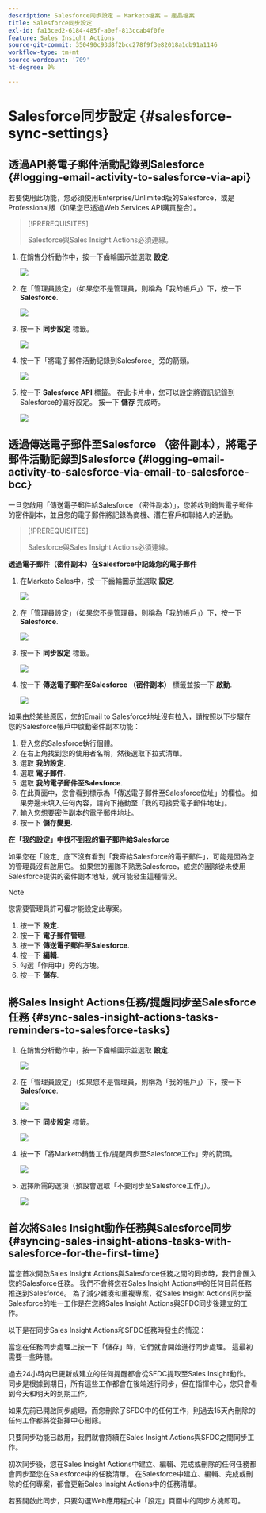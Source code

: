 ```yaml
---
description: Salesforce同步設定 — Marketo檔案 — 產品檔案
title: Salesforce同步設定
exl-id: fa13ced2-6184-485f-a0ef-813ccab4f0fe
feature: Sales Insight Actions
source-git-commit: 350490c93d8f2bcc278f9f3e82018a1db91a1146
workflow-type: tm+mt
source-wordcount: '709'
ht-degree: 0%

---
```


# Salesforce同步設定 {#salesforce-sync-settings}

## 透過API將電子郵件活動記錄到Salesforce {#logging-email-activity-to-salesforce-via-api}

若要使用此功能，您必須使用Enterprise/Unlimited版的Salesforce，或是Professional版（如果您已透過Web Services API購買整合）。

>[!PREREQUISITES]
>
>Salesforce與Sales Insight Actions必須連線。

1. 在銷售分析動作中，按一下齒輪圖示並選取 **設定**.

   ![](assets/salesforce-sync-settings-1.png)

1. 在「管理員設定」（如果您不是管理員，則稱為「我的帳戶」）下，按一下 **Salesforce**.

   ![](assets/salesforce-sync-settings-2.png)

1. 按一下 **同步設定** 標籤。

   ![](assets/salesforce-sync-settings-3.png)

1. 按一下「將電子郵件活動記錄到Salesforce」旁的箭頭。

   ![](assets/salesforce-sync-settings-4.png)

1. 按一下 **Salesforce API** 標籤。 在此卡片中，您可以設定將資訊記錄到Salesforce的偏好設定。 按一下 **儲存** 完成時。

   ![](assets/salesforce-sync-settings-5.png)

## 透過傳送電子郵件至Salesforce （密件副本），將電子郵件活動記錄到Salesforce {#logging-email-activity-to-salesforce-via-email-to-salesforce-bcc}

一旦您啟用「傳送電子郵件給Salesforce （密件副本）」，您將收到銷售電子郵件的密件副本，並且您的電子郵件將記錄為商機、潛在客戶和聯絡人的活動。

>[!PREREQUISITES]
>
>Salesforce與Sales Insight Actions必須連線。

**透過電子郵件（密件副本）在Salesforce中記錄您的電子郵件**

1. 在Marketo Sales中，按一下齒輪圖示並選取 **設定**.

   ![](assets/salesforce-sync-settings-6.png)

1. 在「管理員設定」（如果您不是管理員，則稱為「我的帳戶」）下，按一下 **Salesforce**.

   ![](assets/salesforce-sync-settings-7.png)

1. 按一下 **同步設定** 標籤。

   ![](assets/salesforce-sync-settings-8.png)

1. 按一下 **傳送電子郵件至Salesforce （密件副本）** 標籤並按一下 **啟動**.

   ![](assets/salesforce-sync-settings-9.png)

如果由於某些原因，您的Email to Salesforce地址沒有拉入，請按照以下步驟在您的Salesforce帳戶中啟動密件副本功能：

1. 登入您的Salesforce執行個體。
1. 在右上角找到您的使用者名稱，然後選取下拉式清單。
1. 選取 **我的設定**.
1. 選取 **電子郵件**.
1. 選取 **我的電子郵件至Salesforce**.
1. 在此頁面中，您會看到標示為「傳送電子郵件至Salesforce位址」的欄位。 如果旁邊未填入任何內容，請向下捲動至「我的可接受電子郵件地址」。
1. 輸入您想要密件副本的電子郵件地址。
1. 按一下 **儲存變更**.

**在「我的設定」中找不到我的電子郵件給Salesforce**

如果您在「設定」底下沒有看到「我寄給Salesforce的電子郵件」，可能是因為您的管理員沒有啟用它。 如果您的團隊不熟悉Salesforce，或您的團隊從未使用Salesforce提供的密件副本地址，就可能發生這種情況。

>[!NOTE]
>
>您需要管理員許可權才能設定此專案。

1. 按一下 **設定**.
1. 按一下 **電子郵件管理**.
1. 按一下 **傳送電子郵件至Salesforce**.
1. 按一下 **編輯**.
1. 勾選「作用中」旁的方塊。
1. 按一下 **儲存**.

## 將Sales Insight Actions任務/提醒同步至Salesforce任務 {#sync-sales-insight-actions-tasks-reminders-to-salesforce-tasks}

1. 在銷售分析動作中，按一下齒輪圖示並選取 **設定**.

   ![](assets/salesforce-sync-settings-10.png)

1. 在「管理員設定」（如果您不是管理員，則稱為「我的帳戶」）下，按一下 **Salesforce**.

   ![](assets/salesforce-sync-settings-11.png)

1. 按一下 **同步設定** 標籤。

   ![](assets/salesforce-sync-settings-12.png)

1. 按一下「將Marketo銷售工作/提醒同步至Salesforce工作」旁的箭頭。

   ![](assets/salesforce-sync-settings-13.png)

1. 選擇所需的選項（預設會選取「不要同步至Salesforce工作」）。

   ![](assets/salesforce-sync-settings-14.png)

## 首次將Sales Insight動作任務與Salesforce同步 {#syncing-sales-insight-ations-tasks-with-salesforce-for-the-first-time}

當您首次開啟Sales Insight Actions與Salesforce任務之間的同步時，我們會匯入您的Salesforce任務。 我們不會將您在Sales Insight Actions中的任何目前任務推送到Salesforce。 為了減少雜湊和重複專案，從Sales Insight Actions同步至Salesforce的唯一工作是在您將Sales Insight Actions與SFDC同步後建立的工作。

以下是在同步Sales Insight Actions和SFDC任務時發生的情況：

當您在任務同步處理上按一下「儲存」時，它們就會開始進行同步處理。 這最初需要一些時間。

過去24小時內已更新或建立的任何提醒都會從SFDC提取至Sales Insight動作。 同步是根據到期日，所有這些工作都會在後端進行同步，但在指揮中心，您只會看到今天和明天的到期工作。

如果先前已開啟同步處理，而您刪除了SFDC中的任何工作，則過去15天內刪除的任何工作都將從指揮中心刪除。

只要同步功能已啟用，我們就會持續在Sales Insight Actions與SFDC之間同步工作。

初次同步後，您在Sales Insight Actions中建立、編輯、完成或刪除的任何任務都會同步至您在Salesforce中的任務清單。 在Salesforce中建立、編輯、完成或刪除的任何專案，都會更新Sales Insight Actions中的任務清單。

若要開啟此同步，只要勾選Web應用程式中「設定」頁面中的同步方塊即可。
